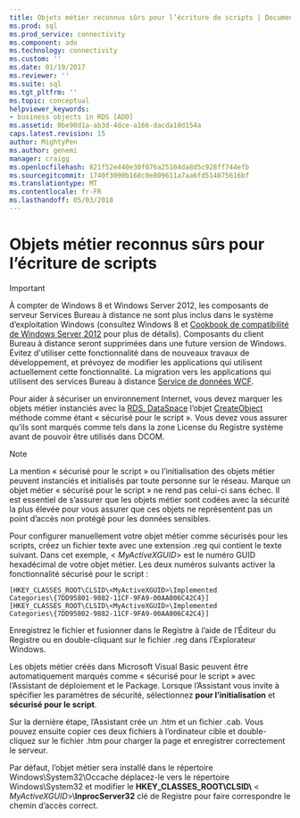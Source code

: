 ```yaml
---
title: Objets métier reconnus sûrs pour l’écriture de scripts | Documents Microsoft
ms.prod: sql
ms.prod_service: connectivity
ms.component: ado
ms.technology: connectivity
ms.custom: ''
ms.date: 01/19/2017
ms.reviewer: ''
ms.suite: sql
ms.tgt_pltfrm: ''
ms.topic: conceptual
helpviewer_keywords:
- business objects in RDS [ADO]
ms.assetid: 0be98d1a-ab3d-4dce-a166-dacda10d154a
caps.latest.revision: 15
author: MightyPen
ms.author: genemi
manager: craigg
ms.openlocfilehash: 821f52e440e30f076a25104da8d5c928ff744efb
ms.sourcegitcommit: 1740f3090b168c0e809611a7aa6fd514075616bf
ms.translationtype: MT
ms.contentlocale: fr-FR
ms.lasthandoff: 05/03/2018
---
```

# <a name="marking-business-objects-as-safe-for-scripting"></a>Objets métier reconnus sûrs pour l’écriture de scripts
> [!IMPORTANT]
>  À compter de Windows 8 et Windows Server 2012, les composants de serveur Services Bureau à distance ne sont plus inclus dans le système d’exploitation Windows (consultez Windows 8 et [Cookbook de compatibilité de Windows Server 2012](https://www.microsoft.com/en-us/download/details.aspx?id=27416) pour plus de détails). Composants du client Bureau à distance seront supprimées dans une future version de Windows. Évitez d'utiliser cette fonctionnalité dans de nouveaux travaux de développement, et prévoyez de modifier les applications qui utilisent actuellement cette fonctionnalité. La migration vers les applications qui utilisent des services Bureau à distance [Service de données WCF](http://go.microsoft.com/fwlink/?LinkId=199565).  
  
 Pour aider à sécuriser un environnement Internet, vous devez marquer les objets métier instanciés avec la [RDS. DataSpace](../../../ado/reference/rds-api/dataspace-object-rds.md) l’objet [CreateObject](../../../ado/reference/rds-api/createobject-method-rds.md) méthode comme étant « sécurisé pour le script ». Vous devez vous assurer qu’ils sont marqués comme tels dans la zone License du Registre système avant de pouvoir être utilisés dans DCOM.  
  
> [!NOTE]
>  La mention « sécurisé pour le script » ou l’initialisation des objets métier peuvent instanciés et initialisés par toute personne sur le réseau. Marque un objet métier « sécurisé pour le script » ne rend pas celui-ci sans échec. Il est essentiel de s’assurer que les objets métier sont codées avec la sécurité la plus élevée pour vous assurer que ces objets ne représentent pas un point d’accès non protégé pour les données sensibles.  
  
 Pour configurer manuellement votre objet métier comme sécurisés pour les scripts, créez un fichier texte avec une extension .reg qui contient le texte suivant. Dans cet exemple, \< *MyActiveXGUID*> est le numéro GUID hexadécimal de votre objet métier. Les deux numéros suivants activer la fonctionnalité sécurisé pour le script :  
  
```  
[HKEY_CLASSES_ROOT\CLSID\<MyActiveXGUID>\Implemented   
Categories\{7DD95801-9882-11CF-9FA9-00AA006C42C4}]  
[HKEY_CLASSES_ROOT\CLSID\<MyActiveXGUID>\Implemented   
Categories\{7DD95802-9882-11CF-9FA9-00AA006C42C4}]  
```  
  
 Enregistrez le fichier et fusionner dans le Registre à l’aide de l’Éditeur du Registre ou en double-cliquant sur le fichier .reg dans l’Explorateur Windows.  
  
 Les objets métier créés dans Microsoft Visual Basic peuvent être automatiquement marqués comme « sécurisé pour le script » avec l’Assistant de déploiement et le Package. Lorsque l’Assistant vous invite à spécifier les paramètres de sécurité, sélectionnez **pour l’initialisation** et **sécurisé pour le script**.  
  
 Sur la dernière étape, l’Assistant crée un .htm et un fichier .cab. Vous pouvez ensuite copier ces deux fichiers à l’ordinateur cible et double-cliquez sur le fichier .htm pour charger la page et enregistrer correctement le serveur.  
  
 Par défaut, l’objet métier sera installé dans le répertoire Windows\System32\Occache déplacez-le vers le répertoire Windows\System32 et modifier le **HKEY_CLASSES_ROOT\CLSID\\**  \< *MyActiveXGUID*>\\**InprocServer32** clé de Registre pour faire correspondre le chemin d’accès correct.


